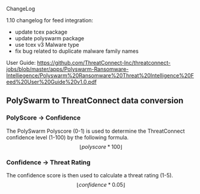 ChangeLog

1.10 changelog for feed integration:
- update tcex package
- update polyswarm package
- use tcex v3 Malware type
- fix bug related to duplicate malware family names

User Guide: https://github.com/ThreatConnect-Inc/threatconnect-jobs/blob/master/apps/Polyswarm-Ransomware-Intelliegence/Polyswarm%20Ransomware%20Threat%20Intelligence%20Feed%20User%20Guide%20v1.0.pdf


## PolySwarm to ThreatConnect data conversion

### PolyScore -> Confidence
The PolySwarm Polyscore (0-1) is used to determine the ThreatConnect confidence level (1-100) by the following formula.
$$  \lfloor polyscore*100 \rfloor $$


### Confidence -> Threat Rating
The confidence score is then used to calculate a threat rating (1-5).
$$  \lfloor confidence * 0.05 \rfloor $$